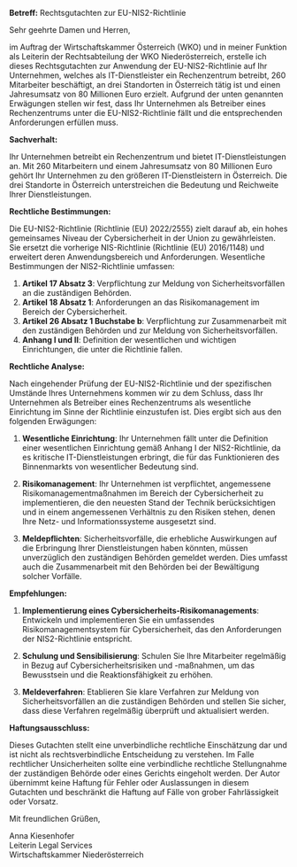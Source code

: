 **Betreff:** Rechtsgutachten zur EU-NIS2-Richtlinie

Sehr geehrte Damen und Herren,

im Auftrag der Wirtschaftskammer Österreich (WKO) und in meiner Funktion als Leiterin der Rechtsabteilung der WKO Niederösterreich, erstelle ich dieses Rechtsgutachten zur Anwendung der EU-NIS2-Richtlinie auf Ihr Unternehmen, welches als IT-Dienstleister ein Rechenzentrum betreibt, 260 Mitarbeiter beschäftigt, an drei Standorten in Österreich tätig ist und einen Jahresumsatz von 80 Millionen Euro erzielt. Aufgrund der unten genannten Erwägungen stellen wir fest, dass Ihr Unternehmen als Betreiber eines Rechenzentrums unter die EU-NIS2-Richtlinie fällt und die entsprechenden Anforderungen erfüllen muss.

**Sachverhalt:**

Ihr Unternehmen betreibt ein Rechenzentrum und bietet IT-Dienstleistungen an. Mit 260 Mitarbeitern und einem Jahresumsatz von 80 Millionen Euro gehört Ihr Unternehmen zu den größeren IT-Dienstleistern in Österreich. Die drei Standorte in Österreich unterstreichen die Bedeutung und Reichweite Ihrer Dienstleistungen.

**Rechtliche Bestimmungen:**

Die EU-NIS2-Richtlinie (Richtlinie (EU) 2022/2555) zielt darauf ab, ein hohes gemeinsames Niveau der Cybersicherheit in der Union zu gewährleisten. Sie ersetzt die vorherige NIS-Richtlinie (Richtlinie (EU) 2016/1148) und erweitert deren Anwendungsbereich und Anforderungen. Wesentliche Bestimmungen der NIS2-Richtlinie umfassen:

1. **Artikel 17 Absatz 3**: Verpflichtung zur Meldung von Sicherheitsvorfällen an die zuständigen Behörden.
2. **Artikel 18 Absatz 1**: Anforderungen an das Risikomanagement im Bereich der Cybersicherheit.
3. **Artikel 26 Absatz 1 Buchstabe b**: Verpflichtung zur Zusammenarbeit mit den zuständigen Behörden und zur Meldung von Sicherheitsvorfällen.
4. **Anhang I und II**: Definition der wesentlichen und wichtigen Einrichtungen, die unter die Richtlinie fallen.

**Rechtliche Analyse:**

Nach eingehender Prüfung der EU-NIS2-Richtlinie und der spezifischen Umstände Ihres Unternehmens kommen wir zu dem Schluss, dass Ihr Unternehmen als Betreiber eines Rechenzentrums als wesentliche Einrichtung im Sinne der Richtlinie einzustufen ist. Dies ergibt sich aus den folgenden Erwägungen:

1. **Wesentliche Einrichtung**: Ihr Unternehmen fällt unter die Definition einer wesentlichen Einrichtung gemäß Anhang I der NIS2-Richtlinie, da es kritische IT-Dienstleistungen erbringt, die für das Funktionieren des Binnenmarkts von wesentlicher Bedeutung sind.
   
2. **Risikomanagement**: Ihr Unternehmen ist verpflichtet, angemessene Risikomanagementmaßnahmen im Bereich der Cybersicherheit zu implementieren, die den neuesten Stand der Technik berücksichtigen und in einem angemessenen Verhältnis zu den Risiken stehen, denen Ihre Netz- und Informationssysteme ausgesetzt sind.

3. **Meldepflichten**: Sicherheitsvorfälle, die erhebliche Auswirkungen auf die Erbringung Ihrer Dienstleistungen haben könnten, müssen unverzüglich den zuständigen Behörden gemeldet werden. Dies umfasst auch die Zusammenarbeit mit den Behörden bei der Bewältigung solcher Vorfälle.

**Empfehlungen:**

1. **Implementierung eines Cybersicherheits-Risikomanagements**: Entwickeln und implementieren Sie ein umfassendes Risikomanagementsystem für Cybersicherheit, das den Anforderungen der NIS2-Richtlinie entspricht.
   
2. **Schulung und Sensibilisierung**: Schulen Sie Ihre Mitarbeiter regelmäßig in Bezug auf Cybersicherheitsrisiken und -maßnahmen, um das Bewusstsein und die Reaktionsfähigkeit zu erhöhen.

3. **Meldeverfahren**: Etablieren Sie klare Verfahren zur Meldung von Sicherheitsvorfällen an die zuständigen Behörden und stellen Sie sicher, dass diese Verfahren regelmäßig überprüft und aktualisiert werden.

**Haftungsausschluss:**

Dieses Gutachten stellt eine unverbindliche rechtliche Einschätzung dar und ist nicht als rechtsverbindliche Entscheidung zu verstehen. Im Falle rechtlicher Unsicherheiten sollte eine verbindliche rechtliche Stellungnahme der zuständigen Behörde oder eines Gerichts eingeholt werden. Der Autor übernimmt keine Haftung für Fehler oder Auslassungen in diesem Gutachten und beschränkt die Haftung auf Fälle von grober Fahrlässigkeit oder Vorsatz.

Mit freundlichen Grüßen,

Anna Kiesenhofer  
Leiterin Legal Services  
Wirtschaftskammer Niederösterreich

<!--- File-ids Referenced: - file-8qGqewr5VczwXe1Aa7KFIaWg - file-C9DSpxoMoPdbx30wIYkcfCqT --->
<!--- convert_to:markdown.md: Alle Checks wurden ordnungsgemäß durchgeführt. --->